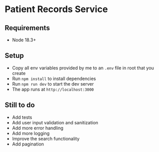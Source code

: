 # Patient Records Service

## Requirements

- Node 18.3+

## Setup

- Copy all env variables provided by me to an `.env` file in root that you create
- Run `npm install` to install dependencies
- Run `npm run dev` to start the dev server
- The app runs at `http://localhost:3000`

## Still to do

- Add tests
- Add user input validation and sanitization
- Add more error handling
- Add more logging
- Improve the search functionality
- Add pagination
